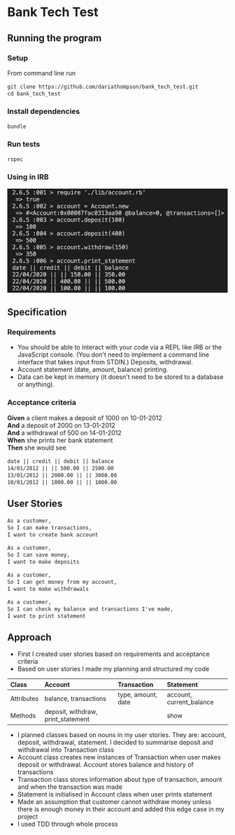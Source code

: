 # Bank Tech Test
## Running the program
### Setup
From command line run
```
git clone https://github.com/dariathompson/bank_tech_test.git
cd bank_tech_test
```
### Install dependencies
```
bundle
```
### Run tests
```
rspec
```
### Using in IRB
![Example using in IRB](./assets/example.png)
## Specification
### Requirements
* You should be able to interact with your code via a REPL like IRB or the JavaScript console. (You don't need to implement a command line interface that takes input from STDIN.)
Deposits, withdrawal.
* Account statement (date, amount, balance) printing.
* Data can be kept in memory (it doesn't need to be stored to a database or anything).

### Acceptance criteria
**Given** a client makes a deposit of 1000 on 10-01-2012\
**And** a deposit of 2000 on 13-01-2012\
**And** a withdrawal of 500 on 14-01-2012\
**When** she prints her bank statement\
**Then** she would see
```
date || credit || debit || balance
14/01/2012 || || 500.00 || 2500.00
13/01/2012 || 2000.00 || || 3000.00
10/01/2012 || 1000.00 || || 1000.00
```

## User Stories
```
As a customer,
So I can make transactions,
I want to create bank account
```
```
As a customer,
So I can save money,
I want to make deposits
```
```
As a customer,
So I can get money from my account,
I want to make withdrawals
```
```
As a customer,
So I can check my balance and transactions I've made,
I want to print statement
```
## Approach
* First I created user stories based on requirements and acceptance criteria
* Based on user stories I made my planning and structured my code

| Class          | Account      | Transaction  | Statement    |
| :------------- | :----------- | :----------- | :----------- |
| Attributes | balance, transactions | type, amount, date | account, current_balance |
| Methods | deposit, withdraw, print_statement | | show |

* I planned classes based on nouns in my user stories. They are: account, deposit, withdrawal, statement. I decided to summarise deposit and withdrawal into Transaction class
* Account class creates new instances of Transaction when user makes deposit or withdrawal. Account stores balance and history of transactions
* Transaction class stores information about type of transaction, amount and when the transaction was made
* Statement is initialised in Account class when user prints statement
* Made an assumption that customer cannot withdraw money unless there is enough money in their account and added this edge case in my project
* I used TDD through whole process
